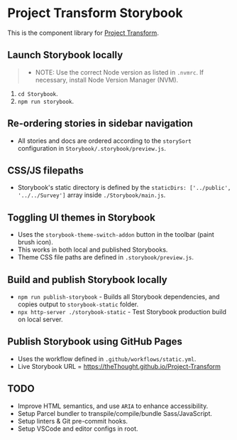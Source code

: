 # Project Transform Storybook
This is the component library for [Project Transform](https://zeroheight.com/61aada3a1/p/264eaa-project-transform).

## Launch Storybook locally
> - NOTE: Use the correct Node version as listed in `.nvmrc`. If necessary, install Node Version Manager (NVM).

1. `cd Storybook`.
2. `npm run storybook`.

## Re-ordering stories in sidebar navigation
- All stories and docs are ordered according to the `storySort` configuration in `Storybook/.storybook/preview.js`.

## CSS/JS filepaths
- Storybook's static directory is defined by the `staticDirs: ['../public', '../../Survey']` array inside `./Storybook/main.js`.

## Toggling UI themes in Storybook
- Uses the `storybook-theme-switch-addon` button in the toolbar (paint brush icon).
- This works in both local and published Storybooks.
- Theme CSS file paths are defined in `.storybook/preview.js`.

## Build and publish Storybook locally
- `npm run publish-storybook` - Builds all Storybook dependencies, and copies output to `storybook-static` folder.
- `npx http-server ./storybook-static` - Test Storybook production build on local server.

## Publish Storybook using GitHub Pages
- Uses the workflow defined in `.github/workflows/static.yml`.
- Live Storybook URL = https://theThought.github.io/Project-Transform

## TODO
- Improve HTML semantics, and use `ARIA` to enhance accessibility.
- Setup Parcel bundler to transpile/compile/bundle Sass/JavaScript.
- Setup linters & Git pre-commit hooks.
- Setup VSCode and editor configs in root.
